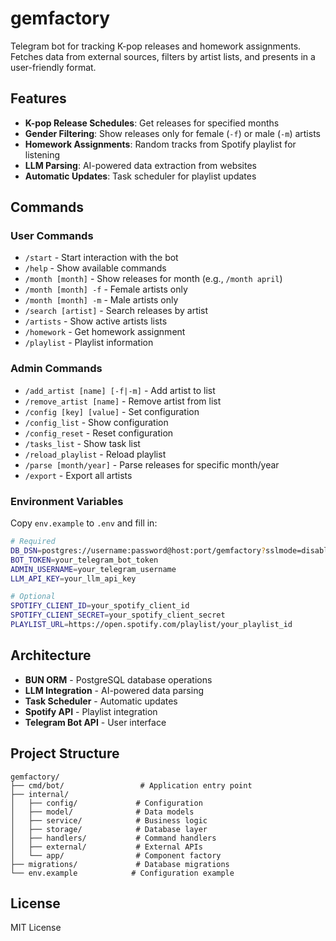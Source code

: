 # gemfactory

Telegram bot for tracking K-pop releases and homework assignments. Fetches data from external sources, filters by artist lists, and presents in a user-friendly format.

## Features

- **K-pop Release Schedules**: Get releases for specified months
- **Gender Filtering**: Show releases only for female (`-f`) or male (`-m`) artists
- **Homework Assignments**: Random tracks from Spotify playlist for listening
- **LLM Parsing**: AI-powered data extraction from websites
- **Automatic Updates**: Task scheduler for playlist updates

## Commands

### User Commands

- `/start` - Start interaction with the bot
- `/help` - Show available commands
- `/month [month]` - Show releases for month (e.g., `/month april`)
- `/month [month] -f` - Female artists only
- `/month [month] -m` - Male artists only
- `/search [artist]` - Search releases by artist
- `/artists` - Show active artists lists
- `/homework` - Get homework assignment
- `/playlist` - Playlist information

### Admin Commands

- `/add_artist [name] [-f|-m]` - Add artist to list
- `/remove_artist [name]` - Remove artist from list
- `/config [key] [value]` - Set configuration
- `/config_list` - Show configuration
- `/config_reset` - Reset configuration
- `/tasks_list` - Show task list
- `/reload_playlist` - Reload playlist
- `/parse [month/year]` - Parse releases for specific month/year
- `/export` - Export all artists

### Environment Variables

Copy `env.example` to `.env` and fill in:

```bash
# Required
DB_DSN=postgres://username:password@host:port/gemfactory?sslmode=disable
BOT_TOKEN=your_telegram_bot_token
ADMIN_USERNAME=your_telegram_username
LLM_API_KEY=your_llm_api_key

# Optional
SPOTIFY_CLIENT_ID=your_spotify_client_id
SPOTIFY_CLIENT_SECRET=your_spotify_client_secret
PLAYLIST_URL=https://open.spotify.com/playlist/your_playlist_id
```

## Architecture

- **BUN ORM** - PostgreSQL database operations
- **LLM Integration** - AI-powered data parsing
- **Task Scheduler** - Automatic updates
- **Spotify API** - Playlist integration
- **Telegram Bot API** - User interface

## Project Structure

```
gemfactory/
├── cmd/bot/                 # Application entry point
├── internal/
│   ├── config/             # Configuration
│   ├── model/              # Data models
│   ├── service/            # Business logic
│   ├── storage/            # Database layer
│   ├── handlers/           # Command handlers
│   ├── external/           # External APIs
│   └── app/                # Component factory
├── migrations/             # Database migrations
└── env.example            # Configuration example
```

## License

MIT License
